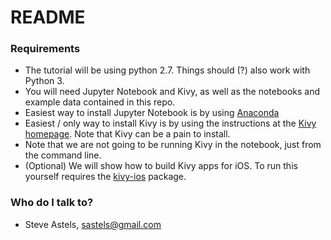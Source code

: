 # README #

### Requirements ###

* The tutorial will be using python 2.7. Things should (?) also work with Python 3.
* You will need Jupyter Notebook and Kivy, as well as the notebooks and example data contained in this repo.
* Easiest way to install Jupyter Notebook is by using [Anaconda](https://www.anaconda.com)
* Easiest / only way to install Kivy is by using the instructions at the [Kivy homepage](https://kivy.org/#download). Note that Kivy can be a pain to install.
* Note that we are not going to be running Kivy in the notebook, just from the command line.
* (Optional) We will show how to build Kivy apps for iOS. To run this yourself requires the [kivy-ios](https://github.com/kivy/kivy-ios) package.

### Who do I talk to? ###

* Steve Astels, sastels@gmail.com
